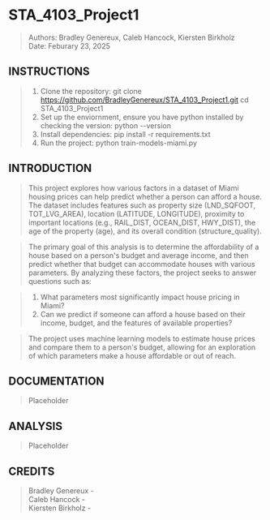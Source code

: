 # STA_4103_Project1
> Authors: Bradley Genereux, Caleb Hancock, Kiersten Birkholz  
> Date: Feburary 23, 2025

## **INSTRUCTIONS** ##
> 1) Clone the repository:
>    git clone https://github.com/BradleyGenereux/STA_4103_Project1.git
>    cd STA_4103_Project1
> 2) Set up the enviornment, ensure you have python installed by checking the version:
>    python --version
> 3) Install dependencies:
>    pip install -r requirements.txt
> 4) Run the project:
>    python train-models-miami.py

## **INTRODUCTION** ##
> This project explores how various factors in a dataset of Miami housing prices can help predict whether a person can afford a house. The dataset includes features such as property size (LND_SQFOOT, TOT_LVG_AREA), location (LATITUDE, LONGITUDE), proximity to important locations (e.g., RAIL_DIST, OCEAN_DIST, HWY_DIST), the age of the property (age), and its overall condition (structure_quality).

> The primary goal of this analysis is to determine the affordability of a house based on a person's budget and average income, and then predict whether that budget can accommodate houses with various parameters. By analyzing these factors, the project seeks to answer questions such as:

> 1) What parameters most significantly impact house pricing in Miami?
> 2) Can we predict if someone can afford a house based on their income, budget, and the features of available properties?

> The project uses machine learning models to estimate house prices and compare them to a person's budget, allowing for an exploration of which parameters make a house affordable or out of reach.

## **DOCUMENTATION** ##
> Placeholder

## **ANALYSIS** ##
> Placeholder

## **CREDITS** ##
> Bradley Genereux -  
> Caleb Hancock -  
> Kiersten Birkholz -  
